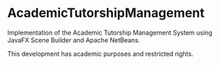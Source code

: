 # AcademicTutorshipManagement
Implementation of the Academic Tutorship Management System using JavaFX Scene Builder and Apache NetBeans.

This development has academic purposes and restricted rights. 
